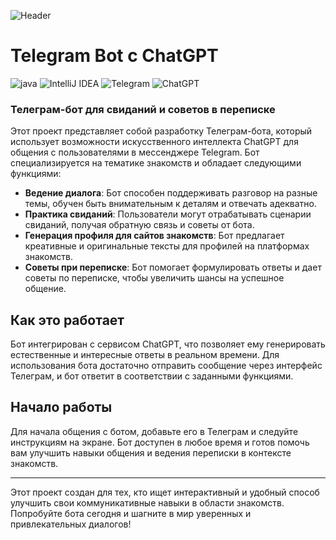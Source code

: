 ![Header](https://github.com/iurelen/TinderBolt/blob/main/src/main/resources/images/gpt.jpg[https://github.com/iurelen/TinderBolt])

# Telegram Bot c ChatGPT

![java](https://img.shields.io/badge/Java-ED8B00?style=flat-squeare&logo=openjdk&logoColor=white)
![IntelliJ IDEA](https://img.shields.io/badge/IntelliJ%20IDEA-000?logo=intellij-idea&style=flat-squeare)
![Telegram](https://img.shields.io/badge/Telegram-2CA5E0?style=flat-squeare&logo=telegram&logoColor=white)
![ChatGPT](https://img.shields.io/badge/chatGPT-74aa9c?style=flat-squeare&logo=openai&logoColor=white)

### Телеграм-бот для свиданий и советов в переписке

Этот проект представляет собой разработку Телеграм-бота, который использует возможности искусственного интеллекта ChatGPT для общения с пользователями в мессенджере Telegram. Бот специализируется на тематике знакомств и обладает следующими функциями:

- **Ведение диалога**: Бот способен поддерживать разговор на разные темы, обучен быть внимательным к деталям и отвечать адекватно.
- **Практика свиданий**: Пользователи могут отрабатывать сценарии свиданий, получая обратную связь и советы от бота.
- **Генерация профиля для сайтов знакомств**: Бот предлагает креативные и оригинальные тексты для профилей на платформах знакомств.
- **Советы при переписке**: Бот помогает формулировать ответы и дает советы по переписке, чтобы увеличить шансы на успешное общение.

## Как это работает

Бот интегрирован с сервисом ChatGPT, что позволяет ему генерировать естественные и интересные ответы в реальном времени. Для использования бота достаточно отправить сообщение через интерфейс Телеграм, и бот ответит в соответствии с заданными функциями.

## Начало работы

Для начала общения с ботом, добавьте его в Телеграм и следуйте инструкциям на экране. Бот доступен в любое время и готов помочь вам улучшить навыки общения и ведения переписки в контексте знакомств.

---

Этот проект создан для тех, кто ищет интерактивный и удобный способ улучшить свои коммуникативные навыки в области знакомств. Попробуйте бота сегодня и шагните в мир уверенных и привлекательных диалогов!